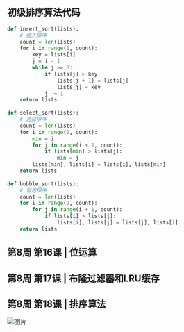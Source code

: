 ## 初级排序算法代码 

```python
def insert_sort(lists): 
    # 插入排序 
    count = len(lists) 
    for i in range(1, count): 
        key = lists[i] 
        j = i - 1 
        while j >= 0: 
            if lists[j] > key: 
                lists[j + 1] = lists[j] 
                lists[j] = key 
            j -= 1 
    return lists 
     
def select_sort(lists): 
    # 选择排序 
    count = len(lists) 
    for i in range(0, count): 
        min = i 
        for j in range(i + 1, count): 
            if lists[min] > lists[j]: 
                min = j 
        lists[min], lists[i] = lists[i], lists[min] 
    return lists 
     
def bubble_sort(lists): 
    # 冒泡排序 
    count = len(lists) 
    for i in range(0, count): 
        for j in range(i + 1, count): 
            if lists[i] > lists[j]: 
                lists[i], lists[j] = lists[j], lists[i] 
    return lists 
```
## 第8周 第16课 | 位运算 

## 第8周 第17课 | 布隆过滤器和LRU缓存 

## 第8周 第18课 | 排序算法 

![图片](https://uploader.shimo.im/f/mzBk3wf3YihNtwFw.png!thumbnail)

